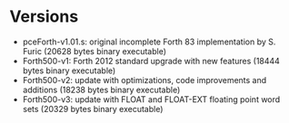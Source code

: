 # Versions

- pceForth-v1.01.s: original incomplete Forth 83 implementation by S. Furic (20628 bytes binary executable)
- Forth500-v1: Forth 2012 standard upgrade with new features (18444 bytes binary executable)
- Forth500-v2: update with optimizations, code improvements and additions (18238 bytes binary executable)
- Forth500-v3: update with FLOAT and FLOAT-EXT floating point word sets (20329 bytes binary executable)
